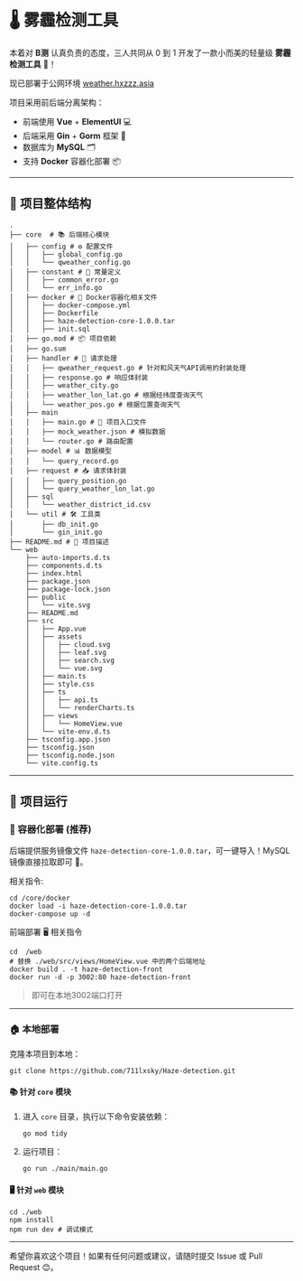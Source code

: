 # 🌡️ 雾霾检测工具

本着对 **B测** 认真负责的态度，三人共同从 0 到 1 开发了一款小而美的轻量级 **雾霾检测工具** 🎉！

现已部署于公网环境 [weather.hxzzz.asia](https://weather.hxzzz.asia)

项目采用前后端分离架构：
- 前端使用 **Vue** + **ElementUI** 💻
- 后端采用 **Gin** + **Gorm** 框架 🚀
- 数据库为 **MySQL** 🗂️
- 支持 **Docker** 容器化部署 📦

---

## 📂 项目整体结构

```shell
.
├── core  # 📚 后端核心模块
│   ├── config # ⚙️ 配置文件
│   │   ├── global_config.go
│   │   └── qweather_config.go
│   ├── constant # 🔧 常量定义
│   │   ├── common_error.go
│   │   └── err_info.go
│   ├── docker # 🐳 Docker容器化相关文件
│   │   ├── docker-compose.yml
│   │   ├── Dockerfile
│   │   ├── haze-detection-core-1.0.0.tar
│   │   ├── init.sql
│   ├── go.mod # 📦 项目依赖
│   ├── go.sum
│   ├── handler # 📩 请求处理
│   │   ├── qweather_request.go # 针对和风天气API调用的封装处理
│   │   ├── response.go # 响应体封装
│   │   ├── weather_city.go
│   │   ├── weather_lon_lat.go # 根据经纬度查询天气
│   │   └── weather_pos.go # 根据位置查询天气
│   ├── main
│   │   ├── main.go # 🏁 项目入口文件
│   │   ├── mock_weather.json # 模拟数据
│   │   └── router.go # 路由配置
│   ├── model # 📊 数据模型
│   │   └── query_record.go
│   ├── request # 📥 请求体封装
│   │   ├── query_position.go
│   │   └── query_weather_lon_lat.go
│   ├── sql
│   │   └── weather_district_id.csv
│   └── util # 🛠️ 工具类
│       ├── db_init.go
│       └── gin_init.go
├── README.md # 📜 项目描述
└── web
    ├── auto-imports.d.ts
    ├── components.d.ts
    ├── index.html
    ├── package.json
    ├── package-lock.json
    ├── public
    │   └── vite.svg
    ├── README.md
    ├── src
    │   ├── App.vue
    │   ├── assets
    │   │   ├── cloud.svg
    │   │   ├── leaf.svg
    │   │   ├── search.svg
    │   │   └── vue.svg
    │   ├── main.ts
    │   ├── style.css
    │   ├── ts
    │   │   ├── api.ts
    │   │   └── renderCharts.ts
    │   ├── views
    │   │   └── HomeView.vue
    │   └── vite-env.d.ts
    ├── tsconfig.app.json
    ├── tsconfig.json
    ├── tsconfig.node.json
    └── vite.config.ts
```

---

## 🚀 项目运行

### 🐳 容器化部署 (推荐)

后端提供服务镜像文件 `haze-detection-core-1.0.0.tar`，可一键导入！MySQL 镜像直接拉取即可 🎉。

相关指令:
```shell
cd /core/docker
docker load -i haze-detection-core-1.0.0.tar
docker-compose up -d
```

前端部署 🖥️
相关指令
```shell
cd  /web
# 替换 ./web/src/views/HomeView.vue 中的两个后端地址
docker build . -t haze-detection-front
docker run -d -p 3002:80 haze-detection-front
```
> 即可在本地3002端口打开
---

### 🏠 本地部署

克隆本项目到本地：
```shell
git clone https://github.com/711lxsky/Haze-detection.git
```

#### 📚 针对 `core` 模块
1. 进入 `core` 目录，执行以下命令安装依赖：  
   ```shell
   go mod tidy
   ```
2. 运行项目：  
   ```shell
   go run ./main/main.go
   ```

#### 🖥️ 针对 `web` 模块

```shell
cd ./web
npm install
npm run dev # 调试模式
```
---

希望你喜欢这个项目！如果有任何问题或建议，请随时提交 Issue 或 Pull Request 😊。
